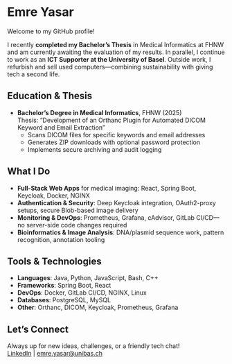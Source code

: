 # Emre Yasar

Welcome to my GitHub profile!

I recently **completed my Bachelor’s Thesis** in Medical Informatics at FHNW and am currently awaiting the evaluation of my results. In parallel, I continue to work as an **ICT Supporter at the University of Basel**. Outside work, I refurbish and sell used computers—combining sustainability with giving tech a second life.

## Education & Thesis

- **Bachelor’s Degree in Medical Informatics**, FHNW (2025)  
  Thesis: “Development of an Orthanc Plugin for Automated DICOM Keyword and Email Extraction”  
  - Scans DICOM files for specific keywords and email addresses  
  - Generates ZIP downloads with optional password protection  
  - Implements secure archiving and audit logging  

## What I Do

- **Full-Stack Web Apps** for medical imaging: React, Spring Boot, Keycloak, Docker, NGINX  
- **Authentication & Security**: Deep Keycloak integration, OAuth2-proxy setups, secure Blob-based image delivery  
- **Monitoring & DevOps**: Prometheus, Grafana, cAdvisor, GitLab CI/CD—no server-side code changes required  
- **Bioinformatics & Image Analysis**: DNA/plasmid sequence work, pattern recognition, annotation tooling  

## Tools & Technologies

- **Languages**: Java, Python, JavaScript, Bash, C++  
- **Frameworks**: Spring Boot, React  
- **DevOps**: Docker, GitLab CI/CD, NGINX, Linux  
- **Databases**: PostgreSQL, MySQL  
- **Other**: Orthanc, DICOM, Keycloak, Prometheus, Grafana  

## Let’s Connect

Always up for new ideas, challenges, or a friendly tech chat!  
[LinkedIn](https://www.linkedin.com/in/emre-yasar-profil/) | emre.yasar@unibas.ch
